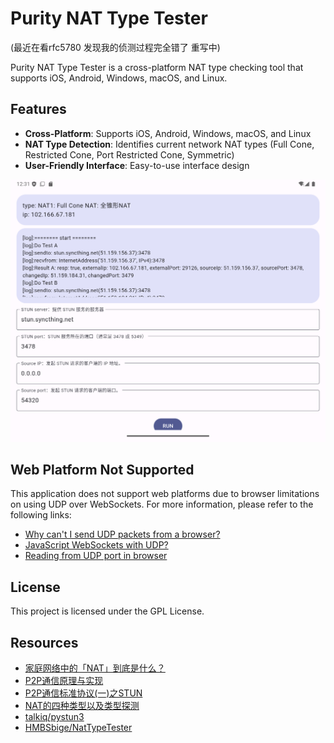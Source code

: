 # Purity NAT Type Tester

(最近在看rfc5780 发现我的侦测过程完全错了 重写中)

Purity NAT Type Tester is a cross-platform NAT type checking tool that supports iOS, Android, Windows, macOS, and Linux.

## Features

- **Cross-Platform**: Supports iOS, Android, Windows, macOS, and Linux
- **NAT Type Detection**: Identifies current network NAT types (Full Cone, Restricted Cone, Port Restricted Cone, Symmetric)
- **User-Friendly Interface**: Easy-to-use interface design

![](./doc/Screenshot_20241009_083139.png)

## Web Platform Not Supported

This application does not support web platforms due to browser limitations on using UDP over WebSockets. For more information, please refer to the following links:

- [Why can't I send UDP packets from a browser?](https://gafferongames.com/post/why_cant_i_send_udp_packets_from_a_browser/)
- [JavaScript WebSockets with UDP?](https://stackoverflow.com/questions/4657033/javascript-websockets-with-udp)
- [Reading from UDP port in browser](https://www.codeease.net/programming/questions/reading-from-udp-port-in-browser)

## License

This project is licensed under the GPL License.

## Resources

- [家庭网络中的「NAT」到底是什么？](https://sspai.com/post/68037)
- [P2P通信原理与实现](./doc/P2P通信原理与实现.md)
- [P2P通信标准协议(一)之STUN](./doc/P2P通信标准协议(一)之STUN.md)
- [NAT的四种类型以及类型探测](./doc/NAT的四种类型以及类型探测.md)
- [talkiq/pystun3](https://github.com/talkiq/pystun3)
- [HMBSbige/NatTypeTester](https://github.com/HMBSbige/NatTypeTester)
